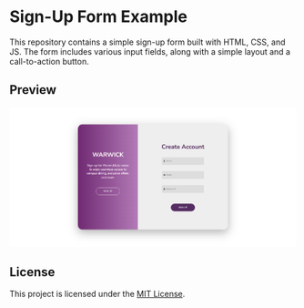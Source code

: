 # Sign-Up Form Example

This repository contains a simple sign-up form built with HTML, CSS, and JS. The form includes various input fields, along with a simple layout and a call-to-action button.

## Preview
![Sign-Up Form Screenshot](images/preview.png "Screenshot of the Sign-Up Form")


## License
This project is licensed under the [MIT License](LICENSE).
